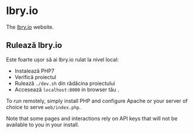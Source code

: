 # lbry.io

The [lbry.io](https://lbry.io) website.

## Rulează lbry.io

Este foarte ușor să ai lbry.io rulat la nivel local:

- Instalează PHP7
- Verifică proiectul
- Rulează `./dev.sh` din rădăcina proiectului
- Accesează `localhost:8000` in  browser tău .

To run remotely, simply install PHP and configure Apache or your server of choice to serve `web/index.php`.

Note that some pages and interactions rely on API keys that will not be available to you in your install.
